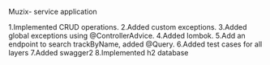 Muzix- service application

1.Implemented CRUD operations.
2.Added custom exceptions.
3.Added global exceptions using @ControllerAdvice.
4.Added lombok.
5.Add an endpoint to search trackByName, added @Query.
6.Added test cases for all layers
7.Added swagger2
8.Implemented h2 database